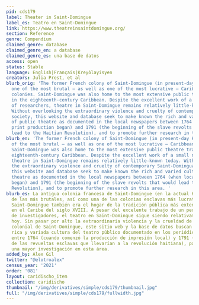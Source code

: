 ```yaml
---
pid: cds179
label: Theater in Saint-Domingue
label_es: Teatro en Saint-Domingue
link: https://www.theatreinsaintdomingue.org/
section: Reference
genre: Compendium
claimed_genre: database
claimed_genre_en: a database
claimed_genre_es: una base de datos
access: open
status: Stable
language: English|Français|Kreyòlayisyen
creators: Julia Prest, et al
blurb_orig: 'The former French colony of Saint-Domingue (in present-day Haiti) was
  one of the most brutal – as well as one of the most lucrative – Caribbean slave
  colonies. Saint-Domingue was also home to the most extensive public theatre tradition
  in the eighteenth-century Caribbean. Despite the excellent work of a small number
  of researchers, theatre in Saint-Domingue remains relatively little-known today.
  Without overlooking the extraordinary violence and cruelty of contemporary Saint-Dominguan
  society, this website and database seek to make known the rich and varied culture
  of public theatre as documented in the local newspapers between 1764 (when local
  print production began) and 1791 (the beginning of the slave revolts that would
  lead to the Haitian Revolution), and to promote further research in this area. '
blurb_en: 'The former French colony of Saint-Domingue (in present-day Haiti) was one
  of the most brutal – as well as one of the most lucrative – Caribbean slave colonies.
  Saint-Domingue was also home to the most extensive public theatre tradition in the
  eighteenth-century Caribbean. Despite the excellent work of a small number of researchers,
  theatre in Saint-Domingue remains relatively little-known today. Without overlooking
  the extraordinary violence and cruelty of contemporary Saint-Dominguan society,
  this website and database seek to make known the rich and varied culture of public
  theatre as documented in the local newspapers between 1764 (when local print production
  began) and 1791 (the beginning of the slave revolts that would lead to the Haitian
  Revolution), and to promote further research in this area. '
blurb_es: La antigua colonia francesa de Saint-Domingue (en la actual Haití) fue una
  de las más brutales, así como una de las colonias esclavas más lucrativas del Caribe.
  Saint-Domingue también era el hogar de la tradición pública más extensa de teatro
  en el Caribe del siglo XVIII. A pesar del excelente trabajo de un pequeño número
  de investigadores, el teatro en Saint-Domingue sigue siendo relativamente poco conocido
  hoy. Sin pasar por alto la extraordinaria violencia y la crueldad de la sociedad
  colonial de Saint-Domingue, este sitio web y la base de datos buscan reconocer la
  rica y variada cultura del teatro público documentado en los periódicos locales
  entre 1764 (cuando comenzó la producción de impresión local) y 1791 (el comienzo
  de las revueltas esclavas que llevarían a la revolución haitiana), para promover
  una mayor investigación en esta área.
added_by: Alex Gil
twitter: "@elotroalex"
census_year: '2021'
order: '081'
layout: caridischo_item
collection: caridischo
thumbnail: "/img/derivatives/simple/cds179/thumbnail.jpg"
full: "/img/derivatives/simple/cds179/fullwidth.jpg"
---
```

